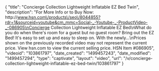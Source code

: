 {
    "title": "Concierge Collection Lightweight Inflatable EZ Bed  Twin",
    "description": "For More Info or to Buy Now: http:\/\/www.hsn.com\/products\/seo\/8044855?rdr=1&sourceid=youtube&cm_mmc=Social-_-Youtube-_-ProductVideo-_-086905\nConcierge Collection Lightweight Inflatable EZ Bed\nWhat do you do when there's room for a guest but no guest room? Bring out the EZ Bed! It's easy to set up and easy to sleep on. With the newly...\nPrices shown on the previously recorded video may not represent the current price.  View hsn.com to view the current selling price. HSN Item #086905",
    "videoid": "103861797",
    "date_created": "1499457243",
    "date_modified": "1499457294",
    "type": "captivate",
    "layout": "video",
    "url": "\/v\/concierge-collection-lightweight-inflatable-ez-bed-twin\/103861797"
}